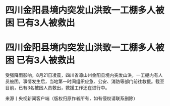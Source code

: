 # 四川金阳县境内突发山洪致一工棚多人被困 已有3人被救出

# 四川金阳县境内突发山洪致一工棚多人被困 已有3人被救出

受强降雨影响，8月21日凌晨，四川省凉山州金阳县境内突发山洪，一工棚内有人员被困。事情发生后，当地第一时间组织应急、公安、消防等部门前往救援。截至目前，已有3名被困人员救出，救援工作还在进行中。

来源丨央视新闻客户端（版权归原作者所有，如有侵权请联系删除）

